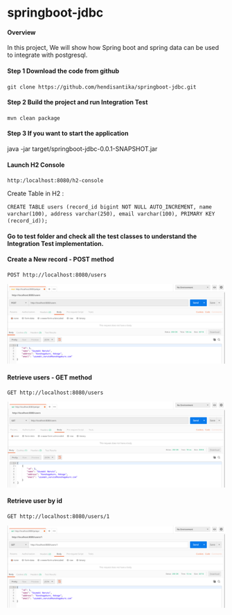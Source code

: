 # springboot-jdbc

#### Overview

In this project, We will show how Spring boot and spring data can be used to integrate with postgresql.
#### Step 1 Download the code from github

`git clone https://github.com/hendisantika/springboot-jdbc.git`

#### Step 2 Build the project and run Integration Test

`mvn clean package`

#### Step 3 If you want to start the application

java -jar target/springboot-jdbc-0.0.1-SNAPSHOT.jar

#### Launch H2 Console

`http:/localhost:8080/h2-console`

Create Table in H2 :
```
CREATE TABLE users (record_id bigint NOT NULL AUTO_INCREMENT, name varchar(100), address varchar(250), email varchar(100), PRIMARY KEY (record_id));
```

#### Go to test folder and check all the test classes to understand the Integration Test implementation.

#### Create a New record - POST method

```
POST http://localhost:8080/users
```

![Add New Data](img/add.png "Add New Data")

#### Retrieve users - GET method
```
GET http://localhost:8080/users
```

![Retrieve users](img/list.png "Retrieve users")

#### Retrieve user by id
```
GET http://localhost:8080/users/1
```

![Retrieve user by id](img/find.png "Retrieve user by id")